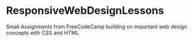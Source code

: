 # ResponsiveWebDesignLessons
Small Assignments from FreeCodeCamp building on important web design concepts with CSS and HTML
